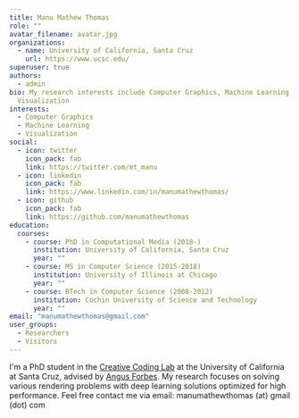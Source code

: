```yaml
---
title: Manu Mathew Thomas
role: ""
avatar_filename: avatar.jpg
organizations:
  - name: University of California, Santa Cruz
    url: https://www.ucsc.edu/
superuser: true
authors:
  - admin
bio: My research interests include Computer Graphics, Machine Learning,
  Visualization
interests:
  - Computer Graphics
  - Machine Learning
  - Visualization
social:
  - icon: twitter
    icon_pack: fab
    link: https://twitter.com/mt_manu
  - icon: linkedin
    icon_pack: fab
    link: https://www.linkedin.com/in/manumathewthomas/
  - icon: github
    icon_pack: fab
    link: https://github.com/manumathewthomas
education:
  courses:
    - course: PhD in Computational Media (2018-)
      institution: University of California, Santa Cruz
      year: ""
    - course: MS in Computer Science (2015-2018)
      institution: University of Illinois at Chicago
      year: ""
    - course: BTech in Computer Science (2008-2012)
      institution: Cochin University of Science and Technology
      year: ""
email: "manumathewthomas@gmail.com"
user_groups:
  - Researchers
  - Visitors
---
```

I'm a PhD student in the [Creative Coding Lab](https://creativecoding.soe.ucsc.edu/) at the University of California at Santa Cruz, advised by [Angus Forbes](angusforbes.com).  My research focuses on solving various rendering problems with deep learning solutions optimized for high performance. Feel free contact me via email: manumathewthomas (at) gmail (dot) com